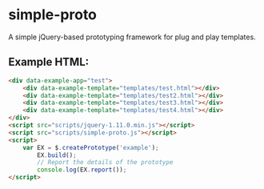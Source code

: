 simple-proto
============

A simple jQuery-based prototyping framework for plug and play templates.

## Example HTML:
```html
<div data-example-app="test">
    <div data-example-template="templates/test.html"></div>
    <div data-example-template="templates/test2.html"></div>
    <div data-example-template="templates/test3.html"></div>
    <div data-example-template="templates/test4.html"></div>
</div>
<script src="scripts/jquery-1.11.0.min.js"></script>
<script src="scripts/simple-proto.js"></script>
<script>
    var EX = $.createPrototype('example');
        EX.build();
        // Report the details of the prototype
        console.log(EX.report());
</script>
```
